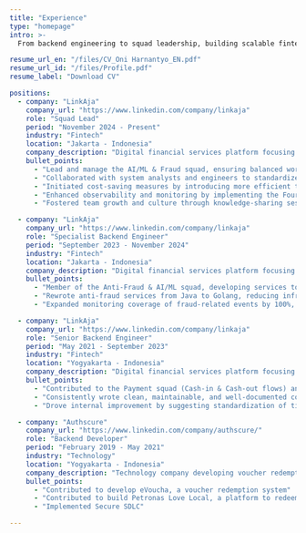 ```yaml
---
title: "Experience"
type: "homepage"
intro: >-
  From backend engineering to squad leadership, building scalable fintech solutions that optimize costs, enhance security, and improve system reliability.

resume_url_en: "/files/CV_Oni Harnantyo_EN.pdf"
resume_url_id: "/files/Profile.pdf"
resume_label: "Download CV"

positions:
  - company: "LinkAja"
    company_url: "https://www.linkedin.com/company/linkaja"
    role: "Squad Lead"
    period: "November 2024 - Present"
    industry: "Fintech"
    location: "Jakarta - Indonesia"
    company_description: "Digital financial services platform focusing on payment solutions and financial inclusion"
    bullet_points:
      - "Lead and manage the AI/ML & Fraud squad, ensuring balanced workload distribution and alignment with company goals"
      - "Collaborated with system analysts and engineers to standardize event ingestion payloads, improving data quality and consistency across services"
      - "Initiated cost-saving measures by introducing more efficient tools, reducing infrastructure and operational expenses"
      - "Enhanced observability and monitoring by implementing the Four Golden Signals framework, improving system reliability and incident response"
      - "Fostered team growth and culture through knowledge-sharing sessions, squad events, and mentoring, resulting in higher squad engagement and satisfaction"

  - company: "LinkAja"
    company_url: "https://www.linkedin.com/company/linkaja"
    role: "Specialist Backend Engineer"
    period: "September 2023 - November 2024"
    industry: "Fintech"
    location: "Jakarta - Indonesia"
    company_description: "Digital financial services platform focusing on payment solutions and financial inclusion"
    bullet_points:
      - "Member of the Anti-Fraud & AI/ML squad, developing services to detect and prevent fraudulent activities"
      - "Rewrote anti-fraud services from Java to Golang, reducing infrastructure costs by ~90%"
      - "Expanded monitoring coverage of fraud-related events by 100%, enabling faster and more accurate fraud detection"

  - company: "LinkAja"
    company_url: "https://www.linkedin.com/company/linkaja"
    role: "Senior Backend Engineer"
    period: "May 2021 - September 2023"
    industry: "Fintech"
    location: "Yogyakarta - Indonesia"
    company_description: "Digital financial services platform focusing on payment solutions and financial inclusion"
    bullet_points:
      - "Contributed to the Payment squad (Cash-in & Cash-out flows) and Promotion & Loyalty unit (loyalty points, cashback, etc.), ensuring high system reliability"
      - "Consistently wrote clean, maintainable, and well-documented code (primarily in Golang), achieving >90% unit test coverage"
      - "Drove internal improvement by suggesting standardization of time data types in databases, increasing maintainability across teams"

  - company: "Authscure"
    company_url: "https://www.linkedin.com/company/authscure/"
    role: "Backend Developer"
    period: "February 2019 - May 2021"
    industry: "Technology"
    location: "Yogyakarta - Indonesia"
    company_description: "Technology company developing voucher redemption and merchant platform systems"
    bullet_points:
      - "Contributed to develop eVoucha, a voucher redemption system"
      - "Contributed to build Petronas Love Local, a platform to redeem offers from local merchant"
      - "Implemented Secure SDLC"

---
```

